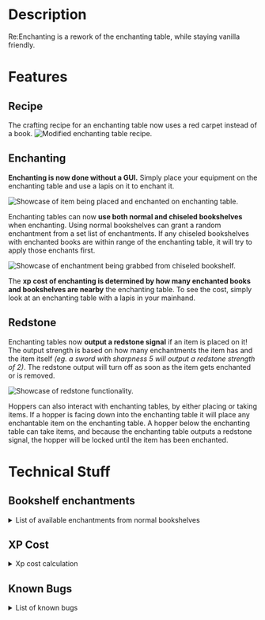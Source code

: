 # Description
Re:Enchanting is a rework of the enchanting table, while staying vanilla friendly.

# Features

## Recipe
The crafting recipe for an enchanting table now uses a red carpet instead of a book.
![Modified enchanting table recipe.](https://cdn.modrinth.com/data/cached_images/49d22d34d502b979b27a811813fda371356ca3ce.png)
## Enchanting
**Enchanting is now done without a GUI.** Simply place your equipment on the enchanting table and use a lapis on it to enchant it.

![Showcase of item being placed and enchanted on enchanting table.](https://i.imgur.com/pNo4mOD.gif)

Enchanting tables can now **use both normal and chiseled bookshelves** when enchanting. Using normal bookshelves can grant a random enchantment from a set list of enchantments.
If any chiseled bookshelves with enchanted books are within range of the enchanting table, it will try to apply those enchants first.

![Showcase of enchantment being grabbed from chiseled bookshelf.](https://i.imgur.com/aV7119g.gif)

The **xp cost of enchanting is determined by how many enchanted books and bookshelves are nearby** the enchanting table. To see the cost, simply look at an enchanting table with a lapis in your mainhand.

## Redstone
Enchanting tables now **output a redstone signal** if an item is placed on it! The output strength is based on how many enchantments the item has and the item itself _(eg. a sword with sharpness 5 will output a redstone strength of 2)_. The redstone output will turn off as soon as the item gets enchanted or is removed.

![Showcase of redstone functionality.](https://i.imgur.com/ZeKjDEs.gif)

Hoppers can also interact with enchanting tables, by either placing or taking items. If a hopper is facing down into the enchanting table it will place any enchantable item on the enchanting table. A hopper below the enchanting table can take items, and because the enchanting table outputs a redstone signal, the hopper will be locked until the item has been enchanted.

# Technical Stuff
## Bookshelf enchantments
<details>
<summary>List of available enchantments from normal bookshelves</summary>

| Enchantment           | Level |
|-----------------------|-------|
| Sharpness             | 1-5   |
| Smite                 | 1-5   |
| Knockback             | 1-2   |
| Unbreaking            | 1-3   |
| Efficiency            | 1-5   |
| Fortune               | 1-3   |
| Power                 | 1-5   |
| Protection            | 1-5   |
| Blast Protection      | 1-5   |
| Fire Protection       | 1-5   |
| Projectile Protection | 1-5   |

</details>

## XP Cost
<details>
<summary>Xp cost calculation</summary>
  
Xp cost is based on the following graph:

![Point graph of xp cost.](https://cdn.modrinth.com/data/cached_images/701a1a1a5aa4976b82e87634a9f4cf5e515acafd.png)

Enchanted books and normal bookshelves count as one point each. If the cost is too high and you don't have enough enchanted books to lower it, maybe using normal bookshelves could help!
</details>

## Known Bugs
<details>
<summary>List of known bugs</summary>
  
| Description                                                                      | Status    |
|----------------------------------------------------------------------------------|-----------|
| Repeaters blink when directly next to enchanting table.                          | Unfixable |
| Comparators don't output a signal when directly next to enchanting table.        | Unfixable |
| Redstone wire next to enchanting table re-powers on block update.                 | Unfixable |
| Hoppers below powered enchanting tables can pull items if redstone-tick updated. | Unfixable |
| Redstone output from enchanting tables can interfere if placed in close proximity. | Unfixable |
| Hopper minecarts can take from chiseled bookshelves without updating their data. | Might fix |
| Sometimes when placing bookshelves on edges of other bookshelves, data isn't registered. | Might fix |

</details>
